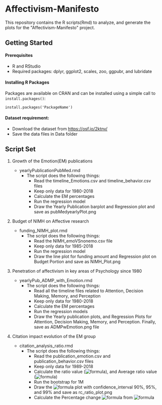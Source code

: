 # Affectivism-Manifesto
This repository contains the R scripts(Rmd) to analyze, and generate the plots for the "Affectivism-Manifesto" project.

## Getting Started
#### Prerequisites
* R and RStudio
* Required packages: dplyr, ggplot2, scales, zoo, ggpubr, and lubridate
#### Installing R Packages
Packages are available on CRAN and can be installed using a simple call to ```install.packages()```:
```
install.packages('PackageName')
```
#### Dataset requirement:
* Download the dataset from https://osf.io/2ktnv/
* Save the data files in Data folder 

## Script Set
1. Growth of the Emotion(EM) publications
     - yearlyPublicationPubMed.rmd
          * The script does the following things:
            * Read the timeline_Emotions.csv and timeline_behavior.csv files
            * Keep only data for 1980-2018
            * Calculate the EM percentages
            * Run the regression model
            * Draw the Yearly Publication barplot and Regression plot and save as pubMedyearlyPlot.png

2. Budget of NIMH on Affective research
     - funding_NIMH_plot.rmd
          * The script does the following things:
               * Read the NIMH_emoVSnonemo.csv file
               * Keep only data for 1985-2018
               * Run the regression model
               * Draw the line plot for funding amount and Regression plot on Budget Portion and save as NIMH_Plot.png

3. Penetration of affectivism in key areas of Psychology since 1980
     - yearlyPub_ADMP_with_Emotion.rmd
          * The script does the following things:
               * Read all the timeline files related to Attention, Decision Making, Memory, and Perception
               * Keep only data for 1980-2018
               * Calculate the EM percentages
               * Run the regression models
               * Draw the Yearly publication plots, and Regression Plots for Attention, Decision Making, Memory, and Perception. Finally, save as ADMPwEmotion.png file 
               
4. Citation impact evolution of the EM group
     - citation_analysis_ratio.rmd
          * The script does the following things:
               * Read the publication_emotion.csv and publication_behavior.csv files
               * Keep only data for 1989-2018
               * Calculate the ratio value (![formula](https://render.githubusercontent.com/render/math?math=r_{c})), and Average ratio value (![formula](https://render.githubusercontent.com/render/math?math=\bar{r_{c}}))
               * Run the bootstrap for 1M
               * Draw the ![formula](https://render.githubusercontent.com/render/math?math=r_{c}) plot with confidence_interval 90%, 95%, and 99% and save as rc_ratio_plot.png
               * Calculate the Percentage change ![formula](https://render.githubusercontent.com/render/math?math=\Delta{C}) from ![formula](https://render.githubusercontent.com/render/math?math=r_{c})
               
